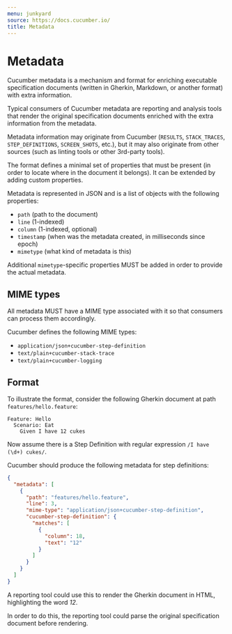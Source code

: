 ```yaml
---
menu: junkyard
source: https://docs.cucumber.io/
title: Metadata
---
```


# Metadata

Cucumber metadata is a mechanism and format for enriching executable
specification documents (written in Gherkin, Markdown, or another format) 
with extra information.

Typical consumers of Cucumber metadata are reporting and analysis tools that
render the original specification documents enriched with the extra information
from the metadata.

Metadata information may originate from Cucumber (`RESULTS`, `STACK_TRACES`,
`STEP_DEFINITIONS`, `SCREEN_SHOTS`, etc.), but it may also originate from other
sources (such as linting tools or other 3rd-party tools).

The format defines a minimal set of properties that must be present (in order to
locate where in the document it belongs). It can be extended by adding custom
properties.

Metadata is represented in JSON and is a list of objects with the following
properties:

* `path` (path to the document)
* `line` (1-indexed)
* `column` (1-indexed, optional)
* `timestamp` (when was the metadata created, in milliseconds since epoch)
* `mimetype` (what kind of metadata is this)

Additional `mimetype`-specific properties MUST be added in order to provide the 
actual metadata.

## MIME types

All metadata MUST have a MIME type associated with it so that consumers can
process them accordingly.

Cucumber defines the following MIME types:

* `application/json+cucumber-step-definition`
* `text/plain+cucumber-stack-trace`
* `text/plain+cucumber-logging`

## Format

To illustrate the format, consider the following Gherkin document at path 
`features/hello.feature`:

```gherkin
Feature: Hello
  Scenario: Eat
    Given I have 12 cukes
```

Now assume there is a Step Definition with regular expression 
`/I have (\d+) cukes/`.

Cucumber should produce the following metadata for step definitions:

```json
{
  "metadata": [
    {
      "path": "features/hello.feature",
      "line": 3,
      "mime-type": "application/json+cucumber-step-definition",
      "cucumber-step-definition": {
        "matches": [
          {
            "column": 18,
            "text": "12"
          }
        ]
      }
    }
  ]
}
```

A reporting tool could use this to render the Gherkin document in HTML,
highlighting the word *12*.

In order to do this, the reporting tool could parse the original specification
document before rendering.
